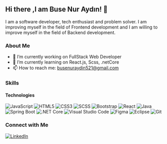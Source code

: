 ## Hi there ,I am Buse Nur Aydın! 👋

I am a software developer, tech enthusiast and problem solver. I am improving myself in the field of Frontend development and I am willing to improve myself in the field of Backend development.



### About Me
- 🔭 I’m currently working on FullStack Web Developer
- 🌱 I’m currently learning on React.js, Scss, .netCore
- 📫 How to reach me: busenuraydin521@gmail.com


### Skills
#### Technologies
![JavaScript](https://img.shields.io/badge/JavaScript-%23323330.svg?style=flat&logo=javascript&logoColor=%23F7DF1E)
![HTML5](https://img.shields.io/badge/HTML5-%23E34F26.svg?style=flat&logo=html5&logoColor=white)
![CSS3](https://img.shields.io/badge/CSS3-%231572B6.svg?style=flat&logo=css3&logoColor=white)
![SCSS](https://img.shields.io/badge/Sass-%23CC6699.svg?style=flat&logo=sass&logoColor=white)
![Bootstrap](https://img.shields.io/badge/Bootstrap-%23563D7C.svg?style=flat&logo=bootstrap&logoColor=white)
![React](https://img.shields.io/badge/React-%2320232a.svg?style=flat&logo=react&logoColor=%2361DAFB)
![Java](https://img.shields.io/badge/Java-%23ED8B00.svg?style=flat&logo=java&logoColor=white)
![Spring Boot](https://img.shields.io/badge/Spring%20Boot-%236DB33F.svg?style=flat&logo=spring&logoColor=white)
![.NET Core](https://img.shields.io/badge/.NET%20Core-512BD4?style=flat&logo=dot-net&logoColor=white)
![Visual Studio Code](https://img.shields.io/badge/VS%20Code-%23007ACC.svg?style=flat&logo=visual-studio-code&logoColor=white)
![Figma](https://img.shields.io/badge/Figma-F24E1E.svg?style=flat&logo=figma&logoColor=white)
![Eclipse](https://img.shields.io/badge/Eclipse-2C2255?style=flat&logo=eclipse&logoColor=white)
![Git](https://img.shields.io/badge/Git-%23F05033.svg?style=flat&logo=git&logoColor=white)


### Connect with Me
[![LinkedIn](https://img.shields.io/badge/LinkedIn-blue?style=flat&logo=linkedin&labelColor=blue)](https://www.linkedin.com/in/buse-nur-ayd%C4%B1n-a18967227/)

